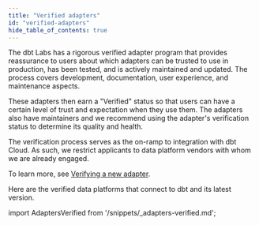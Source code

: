 ```yaml
---
title: "Verified adapters"
id: "verified-adapters"
hide_table_of_contents: true
---
```



The dbt Labs has a rigorous verified adapter program that provides reassurance to users about which adapters can be trusted to use in production, has been tested, and is actively maintained and updated. The process covers development, documentation, user experience, and maintenance aspects.

These adapters then earn a "Verified" status so that users can have a certain level of trust and expectation when they use them. The adapters also have maintainers and we recommend using the adapter's verification status to determine its quality and health.

The verification process serves as the on-ramp to integration with dbt Cloud. As such, we restrict applicants to data platform vendors with whom we are already engaged.

To learn more, see [Verifying a new adapter](/guides/dbt-ecosystem/adapter-development/7-verifying-a-new-adapter).

Here are the verified data platforms that connect to dbt and its latest version.

import AdaptersVerified from '/snippets/_adapters-verified.md';

<AdaptersVerified />
